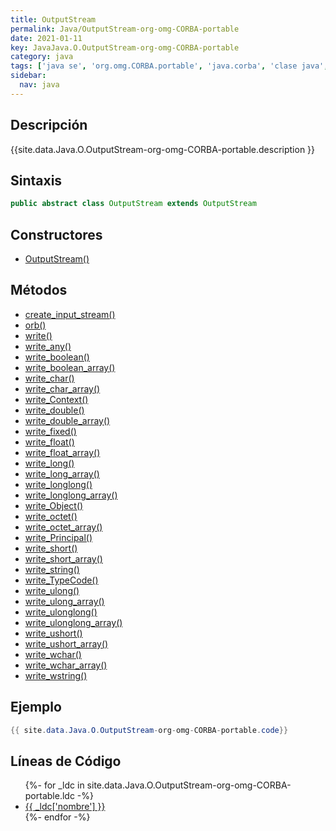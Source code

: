 ```yaml
---
title: OutputStream
permalink: Java/OutputStream-org-omg-CORBA-portable
date: 2021-01-11
key: JavaJava.O.OutputStream-org-omg-CORBA-portable
category: java
tags: ['java se', 'org.omg.CORBA.portable', 'java.corba', 'clase java', 'JDKJava 1.2']
sidebar: 
  nav: java
---
```


## Descripción
{{site.data.Java.O.OutputStream-org-omg-CORBA-portable.description }}

## Sintaxis
~~~java
public abstract class OutputStream extends OutputStream
~~~

## Constructores
* [OutputStream()](/Java/OutputStream-org-omg-CORBA-portable/OutputStream/)

## Métodos
* [create_input_stream()](/Java/OutputStream-org-omg-CORBA-portable/create_input_stream)
* [orb()](/Java/OutputStream-org-omg-CORBA-portable/orb)
* [write()](/Java/OutputStream-org-omg-CORBA-portable/write)
* [write_any()](/Java/OutputStream-org-omg-CORBA-portable/write_any)
* [write_boolean()](/Java/OutputStream-org-omg-CORBA-portable/write_boolean)
* [write_boolean_array()](/Java/OutputStream-org-omg-CORBA-portable/write_boolean_array)
* [write_char()](/Java/OutputStream-org-omg-CORBA-portable/write_char)
* [write_char_array()](/Java/OutputStream-org-omg-CORBA-portable/write_char_array)
* [write_Context()](/Java/OutputStream-org-omg-CORBA-portable/write_Context)
* [write_double()](/Java/OutputStream-org-omg-CORBA-portable/write_double)
* [write_double_array()](/Java/OutputStream-org-omg-CORBA-portable/write_double_array)
* [write_fixed()](/Java/OutputStream-org-omg-CORBA-portable/write_fixed)
* [write_float()](/Java/OutputStream-org-omg-CORBA-portable/write_float)
* [write_float_array()](/Java/OutputStream-org-omg-CORBA-portable/write_float_array)
* [write_long()](/Java/OutputStream-org-omg-CORBA-portable/write_long)
* [write_long_array()](/Java/OutputStream-org-omg-CORBA-portable/write_long_array)
* [write_longlong()](/Java/OutputStream-org-omg-CORBA-portable/write_longlong)
* [write_longlong_array()](/Java/OutputStream-org-omg-CORBA-portable/write_longlong_array)
* [write_Object()](/Java/OutputStream-org-omg-CORBA-portable/write_Object)
* [write_octet()](/Java/OutputStream-org-omg-CORBA-portable/write_octet)
* [write_octet_array()](/Java/OutputStream-org-omg-CORBA-portable/write_octet_array)
* [write_Principal()](/Java/OutputStream-org-omg-CORBA-portable/write_Principal)
* [write_short()](/Java/OutputStream-org-omg-CORBA-portable/write_short)
* [write_short_array()](/Java/OutputStream-org-omg-CORBA-portable/write_short_array)
* [write_string()](/Java/OutputStream-org-omg-CORBA-portable/write_string)
* [write_TypeCode()](/Java/OutputStream-org-omg-CORBA-portable/write_TypeCode)
* [write_ulong()](/Java/OutputStream-org-omg-CORBA-portable/write_ulong)
* [write_ulong_array()](/Java/OutputStream-org-omg-CORBA-portable/write_ulong_array)
* [write_ulonglong()](/Java/OutputStream-org-omg-CORBA-portable/write_ulonglong)
* [write_ulonglong_array()](/Java/OutputStream-org-omg-CORBA-portable/write_ulonglong_array)
* [write_ushort()](/Java/OutputStream-org-omg-CORBA-portable/write_ushort)
* [write_ushort_array()](/Java/OutputStream-org-omg-CORBA-portable/write_ushort_array)
* [write_wchar()](/Java/OutputStream-org-omg-CORBA-portable/write_wchar)
* [write_wchar_array()](/Java/OutputStream-org-omg-CORBA-portable/write_wchar_array)
* [write_wstring()](/Java/OutputStream-org-omg-CORBA-portable/write_wstring)

## Ejemplo
~~~java
{{ site.data.Java.O.OutputStream-org-omg-CORBA-portable.code}}
~~~

## Líneas de Código
<ul>
{%- for _ldc in site.data.Java.O.OutputStream-org-omg-CORBA-portable.ldc -%}
   <li>
       <a href="{{_ldc['url'] }}">{{ _ldc['nombre'] }}</a>
   </li>
{%- endfor -%}
</ul>
